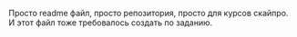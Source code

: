 Просто readme файл, просто репозитория, просто для курсов скайпро. И этот файл тоже требовалось создать по заданию.
